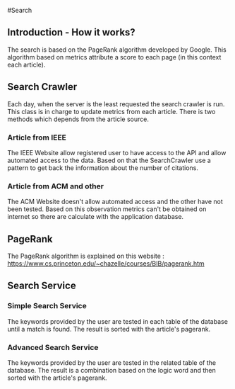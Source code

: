 #Search
## Introduction - How it works?
The search is based on the PageRank algorithm developed by Google. This algorithm based on metrics attribute a score to each page (in this context each article). 
## Search Crawler
Each day, when the server is the least requested the search crawler is run. This class is in charge to update metrics from each article. There is two methods which depends from the article source.
### Article from IEEE
The IEEE Website allow registered user to have access to the API and allow automated access to the data. Based on that the SearchCrawler use a pattern to get back the information about the number of citations.
### Article from ACM and other
The ACM Website doesn't allow automated access and the other have not been tested. Based on this observation metrics can't be obtained on internet so there are calculate with the application database.

## PageRank
The PageRank algorithm is explained on this website : <https://www.cs.princeton.edu/~chazelle/courses/BIB/pagerank.htm>

## Search Service
### Simple Search Service
The keywords provided by the user are tested in each table of the database until a match is found. The result is sorted with the article's pagerank.
### Advanced Search Service
The keywords provided by the user are tested in the related table of the database. The result is a combination based on the logic word and then sorted with the article's pagerank.